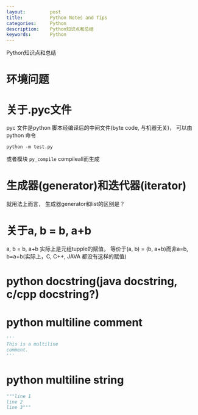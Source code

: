 ```yaml
---
layout:     	post
title:      	Python Notes and Tips
categories: 	Python
description:   	Python知识点和总结
keywords: 		Python
---
```


Python知识点和总结

# 环境问题

# 关于.pyc文件

pyc 文件是python 脚本经编译后的中间文件(byte code, 与机器无关)， 可以由python 命令

```
python -m test.py
```

或者模块 `py_compile` compileall而生成

# 生成器(generator)和迭代器(iterator)

就用法上而言， 生成器generator和list的区别是？

# 关于a, b = b, a+b

a, b  = b, a+b  实际上是元组tupple的赋值， 等价于(a, b) = (b, a+b)而非a=b, b=a+b(实际上，C, C++, JAVA
都没有这样的赋值)

# python docstring(java docstring, c/cpp  docstring?)

# python multiline comment

```python
'''
This is a multiline
comment.
'''
```

# python multiline string

```python
"""line 1
line 2
line 3"""
```